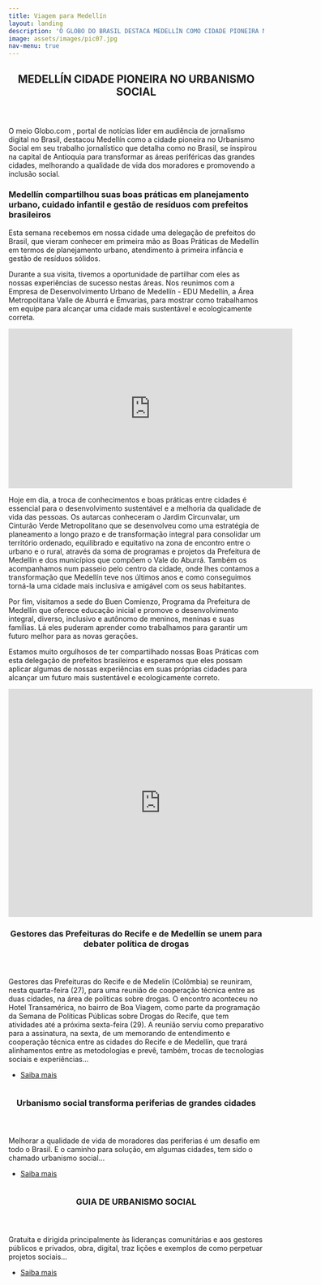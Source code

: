 ```yaml
---
title: Viagem para Medellín
layout: landing
description: 'O GLOBO DO BRASIL DESTACA MEDELLÍN COMO CIDADE PIONEIRA NO URBANISMO SOCIAL'
image: assets/images/pic07.jpg
nav-menu: true
---
```


<!-- Main -->
<div id="main">

<!-- One -->
<section id="one">
	<div class="inner">
		<header class="major">
			<h2>MEDELLÍN CIDADE PIONEIRA NO URBANISMO SOCIAL</h2>
		</header>
		<p>O meio Globo.com , portal de notícias líder em audiência de jornalismo digital no Brasil, destacou Medellín como a cidade pioneira no Urbanismo Social em seu trabalho jornalístico que detalha como no Brasil, se inspirou na capital de Antioquia para transformar as áreas periféricas das grandes cidades, melhorando a qualidade de vida dos moradores e promovendo a inclusão social.</p>
		<h3> Medellín compartilhou suas boas práticas em planejamento urbano, cuidado infantil e gestão de resíduos com prefeitos brasileiros </h3>
		<p>Esta semana recebemos em nossa cidade uma delegação de prefeitos do Brasil, que vieram conhecer em primeira mão as Boas Práticas de Medellín em termos de planejamento urbano, atendimento à primeira infância e gestão de resíduos sólidos.</p>
		<p>Durante a sua visita, tivemos a oportunidade de partilhar com eles as nossas experiências de sucesso nestas áreas. Nos reunimos com a Empresa de Desenvolvimento Urbano de Medellín - EDU Medellín, a Área Metropolitana Valle de Aburrá e Emvarias, para mostrar como trabalhamos em equipe para alcançar uma cidade mais sustentável e ecologicamente correta.</p>
		<iframe width="560" height="315" src="https://www.youtube.com/embed/DwWRf7qtEhI?si=MZdJo6w7xt2AF9kM" title="YouTube video player" frameborder="0" allow="accelerometer; autoplay; clipboard-write; encrypted-media; gyroscope; picture-in-picture; web-share" allowfullscreen></iframe>
		<p>Hoje em dia, a troca de conhecimentos e boas práticas entre cidades é essencial para o desenvolvimento sustentável e a melhoria da qualidade de vida das pessoas. Os autarcas conheceram o Jardim Circunvalar, um Cinturão Verde Metropolitano que se desenvolveu como uma estratégia de planeamento a longo prazo e de transformação integral para consolidar um território ordenado, equilibrado e equitativo na zona de encontro entre o urbano e o rural, através da soma de programas e projetos da Prefeitura de Medellín e dos municípios que compõem o Vale do Aburrá. Também os acompanhamos num passeio pelo centro da cidade, onde lhes contamos a transformação que Medellín teve nos últimos anos e como conseguimos torná-la uma cidade mais inclusiva e amigável com os seus habitantes.</p>
		<p>Por fim, visitamos a sede do Buen Comienzo, Programa da Prefeitura de Medellín que oferece educação inicial e promove o desenvolvimento integral, diverso, inclusivo e autônomo de meninos, meninas e suas famílias. Lá eles puderam aprender como trabalhamos para garantir um futuro melhor para as novas gerações.</p>
		<p>Estamos muito orgulhosos de ter compartilhado nossas Boas Práticas com esta delegação de prefeitos brasileiros e esperamos que eles possam aplicar algumas de nossas experiências em suas próprias cidades para alcançar um futuro mais sustentável e ecologicamente correto.</p>
	</div>
</section>

<!-- Two -->
<section id="two" class="spotlights">
	<section>
			<!--<img src="{% link assets/images/pic08.jpg %}" alt="" data-position="center center" /> -->
			<iframe src="https://www.google.com/maps/embed?pb=!1m18!1m12!1m3!1d31729.006893206955!2d-75.58662331717451!3d6.247140626598274!2m3!1f0!2f0!3f0!3m2!1i1024!2i768!4f13.1!3m3!1m2!1s0x8e4428dfb80fad05%3A0x42137cfcc7b53b56!2zTWVkZWzDrW4sIEFudGlvcXVpYSwgQ29sw7RtYmlh!5e0!3m2!1spt-BR!2sbr!4v1693488718062!5m2!1spt-BR!2sbr" width="600" height="450" style="border:0;" allowfullscreen="" loading="lazy" referrerpolicy="no-referrer-when-downgrade"></iframe>
		<div class="content">
			<div class="inner">
				<header class="major">
					<h3>Gestores das Prefeituras do Recife e de Medellín se unem para debater política de drogas</h3>
				</header>
				<p>Gestores das Prefeituras do Recife e de Medelín (Colômbia) se reuniram, nesta quarta-feira (27), para uma reunião de cooperação técnica entre as duas cidades, na área de políticas sobre drogas. O encontro aconteceu no Hotel Transamérica, no bairro de Boa Viagem, como parte da programação da Semana de Políticas Públicas sobre Drogas do Recife, que tem atividades até a próxima sexta-feira (29). A reunião serviu como preparativo para a assinatura, na sexta, de um memorando de entendimento e cooperação técnica entre as cidades do Recife e de Medellín, que trará alinhamentos entre as metodologias e prevê, também, trocas de tecnologias sociais e experiências...</p>
				<ul class="actions">
					<li><a href="etiam.md" class="button">Saiba mais</a></li>
				</ul>
			</div>
		</div>
	</section>
	<section>
		<a href="generic.html" class="image">
			<img src="{% link assets/images/pic09.jpg %}" alt="" data-position="top center" />
		</a>
		<div class="content">
			<div class="inner">
				<header class="major">
					<h3>Urbanismo social transforma periferias de grandes cidades</h3>
				</header>
				<p>Melhorar a qualidade de vida de moradores das periferias é um desafio em todo o Brasil. E o caminho para solução, em algumas cidades, tem sido o chamado urbanismo social...</p>
				<ul class="actions">
					<li><a href="Notícias.html" class="button">Saiba mais</a></li>
				</ul>
			</div>
		</div>
	</section>
	<section>
		<a href="generic.html" class="image">
			<img src="{% link assets/images/pic10.jpg %}" alt="" data-position="25% 25%" />
		</a>
		<div class="content">
			<div class="inner">
				<header class="major">
					<h3>GUIA DE URBANISMO SOCIAL</h3>
				</header>
				<p>Gratuita e dirigida principalmente às lideranças comunitárias e aos gestores públicos e privados, obra, digital, traz lições e exemplos de como perpetuar projetos sociais...</p>
				<ul class="actions">
					<li><a href="guia_de_urbanismo_social.html" class="button">Saiba mais</a></li>
				</ul>
			</div>
		</div>
	</section>
</section>

<!-- Three -->
